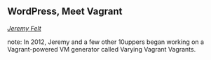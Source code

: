 ##  WordPress, Meet Vagrant

[_Jeremy Felt_](https://jeremyfelt.com/2013/04/08/hi-wordpress-meet-vagrant/)

note:
    In 2012, Jeremy and a few other 10uppers began working on a Vagrant-powered VM generator called Varying Vagrant Vagrants.

